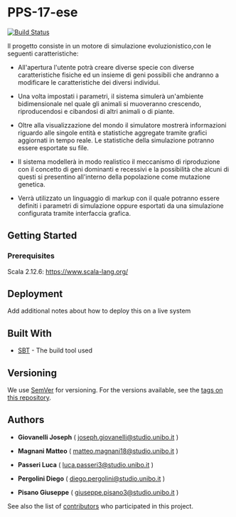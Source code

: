 # PPS-17-ese
[![Build Status](https://travis-ci.com/KaikiKM/PPS-17-ese.svg?token=oWAmD57ERLq49pfkA9og&branch=master)](https://travis-ci.com/KaikiKM/PPS-17-ese)

Il progetto consiste in un motore di simulazione evoluzionistico,con le seguenti caratteristiche:

* All'apertura l'utente potrà creare diverse specie con diverse caratteristiche fisiche ed un insieme di geni possibili che andranno a modificare le caratteristiche dei diversi individui.

* Una volta impostati i parametri, il sistema simulerà un'ambiente bidimensionale nel quale gli animali si muoveranno crescendo, riproducendosi e cibandosi di altri animali o di piante.

* Oltre alla visualizzazione del mondo il simulatore mostrerà informazioni riguardo alle singole entità e statistiche aggregate tramite grafici aggiornati in tempo reale. Le statistiche della simulazione potranno essere esportate su file.

* Il sistema modellerà in modo realistico il meccanismo di riproduzione con il concetto di geni dominanti e recessivi e la possibilità che alcuni di questi si presentino all'interno della popolazione come mutazione genetica.

* Verrà utilizzato un linguaggio di markup con il quale potranno essere definiti i parametri di simulazione oppure esportati da una simulazione configurata tramite interfaccia grafica.

## Getting Started



### Prerequisites

Scala 2.12.6: https://www.scala-lang.org/

## Deployment

Add additional notes about how to deploy this on a live system

## Built With

* [SBT](https://www.scala-sbt.org/) - The build tool used



## Versioning

We use [SemVer](http://semver.org/) for versioning. For the versions available, see the [tags on this repository](https://github.com/your/project/tags). 

## Authors


* **Giovanelli Joseph** ( joseph.giovanelli@studio.unibo.it )

* **Magnani Matteo** ( matteo.magnani18@studio.unibo.it )

* **Passeri Luca** ( luca.passeri3@studio.unibo.it )

* **Pergolini Diego** ( diego.pergolini@studio.unibo.it )

* **Pisano Giuseppe** ( giuseppe.pisano3@studio.unibo.it )

See also the list of [contributors](https://github.com/your/project/contributors) who participated in this project.

